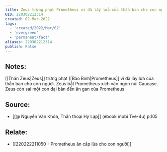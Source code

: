 ```yaml
---
title: Zeus trừng phạt Prometheus vì đã lấy lửa của thần ban cho con người
UID: 220302212314
created: 02-Mar-2022
tags:
  - 'created/2022/Mar/02'
  - 'evergreen'
  - 'permanent/fact'
aliases: 220302212314
publish: False
---
```

## Notes:
[[Thần Zeus|Zeus]] trừng phạt [[Bảo Bình|Prometheus]] vì đã lấy lửa của thần ban cho con người. Zeus bắt Prometheus xích vào ngọn núi Caucase. Zeus còn sai một con đại bàn đến ăn gan của Prometheus

## Source:
- [[@ Nguyễn Văn Khỏa, Thần thoại Hy Lạp]] (ebook mobi Tve-4u) p.105

## Relate:
- [[220222211050 - Prometheus ăn cắp lửa cho con người]]